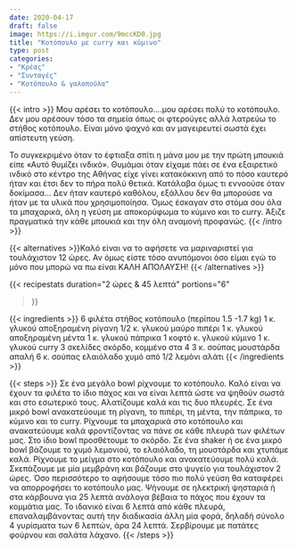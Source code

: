 ```yaml
---
date: 2020-04-17
draft: false
image: https://i.imgur.com/9mccKD0.jpg
title: "Κοτόπουλο με curry και κύμινο"
type: post
categories:
- "Κρέας"
- "Συνταγές"
- "Κοτόπουλο & γαλοπούλα"
---
```


{{< intro >}}
Μου αρέσει το κοτόπουλο….μου αρέσει πολύ το κοτόπουλο. Δεν μου αρέσουν τόσο τα σημεία όπως οι φτερούγες αλλά λατρεύω το στήθος κοτόπουλο. Είναι μόνο ψαχνό και αν μαγειρευτεί σωστά έχει απίστευτη γεύση.

Το συγκεκριμένο όταν το έφτιαξα σπίτι η μάνα μου με την πρώτη μπουκιά είπε «Αυτό θυμίζει ινδικό». Θυμάμαι όταν είχαμε πάει σε ένα εξαιρετικό ινδικό στο κέντρο της Αθήνας είχε γίνει κατακόκκινη από το πόσο καυτερό ήταν και έτσι δεν το πήρα πολύ θετικά. Κατάλαβα όμως τι εννοούσε όταν δοκίμασα… Δεν ήταν καυτερό καθόλου, εξάλλου δεν θα μπορούσε να ήταν με τα υλικά που χρησιμοποίησα. Όμως έσκαγαν στο στόμα σου όλα τα μπαχαρικά, όλη η γεύση με αποκορύφωμα το κύμινο και το curry. Άξιζε πραγματικά την κάθε μπουκιά και την όλη αναμονή προφανώς.
{{< /intro >}}

{{< alternatives >}}Καλό είναι να το αφήσετε να μαριναριστεί για τουλάχιστον 12 ώρες. Αν όμως είστε τόσο ανυπόμονοι όσο είμαι εγώ το μόνο που μπορώ να πω είναι ΚΑΛΗ ΑΠΟΛΑΥΣΗ!
{{< /alternatives >}}

{{< recipestats 
    duration="2 ώρες & 45 λεπτά"
    portions="6"
>}}

{{< ingredients >}} 
6 φιλέτα στήθος κοτόπουλο (περίπου 1.5 -1.7 kg)
1 κ. γλυκού αποξηραμένη ρίγανη
1/2 κ. γλυκού μαύρο πιπέρι
1 κ. γλυκού αποξηραμένη μέντα
1 κ. γλυκού πάπρικα
1 κοφτό κ. γλυκού κύμινο
1 κ. γλυκού curry
3 σκελίδες σκόρδο, κομμένο στα 4
3 κ. σούπας μουστάρδα απαλή
6 κ. σούπας ελαιόλαδο
χυμό από 1/2 λεμόνι
αλάτι
{{< /ingredients >}}

{{< steps >}}
Σε ένα μεγάλο bowl ρίχνουμε το κοτόπουλο. Καλό είναι να έχουν τα φιλέτα το ίδιο πάχος και να είναι λεπτά ώστε να ψηθούν σωστά και στο εσωτερικό τους. Αλατίζουμε καλά και τις δυο πλευρές.
Σε ένα μικρό bowl ανακατεύουμε τη ρίγανη, το πιπέρι, τη μέντα, την πάπρικα, το κύμινο και το curry.
Ρίχνουμε τα μπαχαρικά στο κοτόπουλο και ανακατεύουμε καλά φροντίζοντας να πάνε σε κάθε πλευρά των φιλέτων μας.
Στο ίδιο bowl προσθέτουμε το σκόρδο.
Σε ένα shaker ή σε ένα μικρό bowl βάζουμε το χυμό λεμονιού, το ελαιόλαδο, τη μουστάρδα και χτυπάμε καλά.
Ρίχνουμε το μείγμα στο κοτόπουλο και ανακατεύουμε πολύ καλά.
Σκεπάζουμε με μία μεμβράνη και βάζουμε στο ψυγείο για τουλάχιστον 2 ώρες. Όσο περισσότερο το αφήσουμε τόσο πιο πολύ γεύση θα καταφέρει να απορροφήσει το κοτόπουλο μας.
Ψήνουμε σε ηλεκτρική ψησταριά ή στα κάρβουνα για 25 λεπτά ανάλογα βέβαια το πάχος που έχουν τα κομμάτια μας. Το ιδανικό είναι 6 λεπτά από κάθε πλευρά, επαναλαμβάνοντας αυτή την διαδικασία άλλη μία φορά, δηλαδή σύνολο 4 γυρίσματα των 6 λεπτών, άρα 24 λεπτά.
Σερβίρουμε με πατάτες φούρνου και σαλάτα λάχανο.
{{< /steps >}}